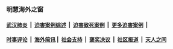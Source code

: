 
### 明慧海外之窗

####  [武汉肺炎](indexes/365.md?t=01300801) &nbsp;|&nbsp;  [迫害案例综述](indexes/328.md?t=01300801) &nbsp;|&nbsp; [迫害致死案例](indexes/277.md?t=01300801)  &nbsp;|&nbsp; [更多迫害案例](indexes/81.md?t=01300801)  &nbsp;|&nbsp; 
####  [时事评论](indexes/251.md?t=01300801) &nbsp;|&nbsp; [海外简讯](indexes/245.md?t=01300801)&nbsp;|&nbsp;  [社会支持](indexes/140.md?t=01300801) &nbsp;|&nbsp; [褒奖决议](indexes/282.md?t=01300801) &nbsp;|&nbsp; [社区报道](indexes/91.md?t=01300801)  &nbsp;|&nbsp; [天人之间](indexes/78.md?t=01300801) 

